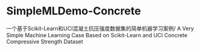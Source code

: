 # SimpleMLDemo-Concrete
一个基于Scikit-Learn和UCI混凝土抗压强度数据集的简单机器学习案例/ A Very Simple Machine Learning Case Based on Scikit-Learn and UCI Concrete Compressive Strength Dataset
